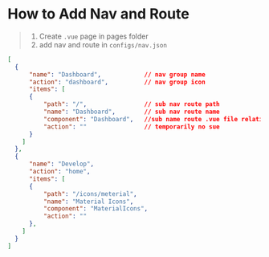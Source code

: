 # How to Add Nav and Route

> 1. Create `.vue` page in pages folder
> 2. add nav and route in `configs/nav.json`

```json
[
  {
      "name": "Dashboard",            // nav group name
      "action": "dashboard",          // nav group icon
      "items": [
      {
          "path": "/",                // sub nav route path
          "name": "Dashboard",        // sub nav route name
          "component": "Dashboard",   //sub name route .vue file relative path in pages folder
          "action": ""                // temporarily no sue
      }
    ]
  },
  {
      "name": "Develop",
      "action": "home",
      "items": [
      {
          "path": "/icons/meterial",
          "name": "Material Icons",
          "component": "MaterialIcons",
          "action": ""
      },
    ]
  }
]

```
